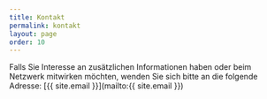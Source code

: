 ```yaml
---
title: Kontakt
permalink: kontakt
layout: page
order: 10
---
```


Falls Sie Interesse an zusätzlichen Informationen haben oder beim Netzwerk mitwirken möchten, wenden Sie sich bitte an die folgende Adresse: [{{ site.email }}](mailto:{{ site.email }})
